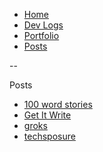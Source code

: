 <!--- HELLO WORLD!!! 
  this page was GENERATED by some tasks.clj!
  so-mind-ya-bizniz. --->


* [Home](/home)
* [Dev Logs](/devlogs/)
* [Portfolio](/portfolio/)
* [Posts](/posts/)

--

Posts



* [100 word stories](/posts/100-worders/)
* [Get It Write](/posts/getitwrite/)
* [groks](/posts/groks/)
* [techsposure](/posts/techsposure/)

